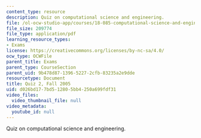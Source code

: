 ```yaml
---
content_type: resource
description: Quiz on computational science and engineering.
file: /ol-ocw-studio-app/courses/18-085-computational-science-and-engineering-i-fall-2008/d026bd177bd512805bb4250a699fdf31_quiz218085f05.pdf
file_size: 209774
file_type: application/pdf
learning_resource_types:
- Exams
license: https://creativecommons.org/licenses/by-nc-sa/4.0/
ocw_type: OCWFile
parent_title: Exams
parent_type: CourseSection
parent_uid: 9b478d87-1396-5227-2cfb-83235a2e9dde
resourcetype: Document
title: Quiz 2, Fall 2005
uid: d026bd17-7bd5-1280-5bb4-250a699fdf31
video_files:
  video_thumbnail_file: null
video_metadata:
  youtube_id: null
---
```

Quiz on computational science and engineering.